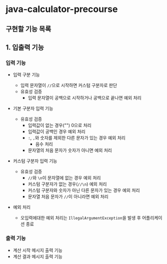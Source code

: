 # java-calculator-precourse

## 구현할 기능 목록

## 1. 입출력 기능

### 입력 기능

- 입력 구분 기능
  - 입력 문자열이 `//`으로 시작하면 커스텀 구분자로 판단
  - 유효성 검증
    - 입력 문자열이 공백으로 시작하거나 공백으로 끝나면 예외 처리

- 기본 구분자 입력 기능
  - 유효성 검증
    - 입력값이 없는 경우("") 0으로 처리
    - 입력값이 공백인 경우 예외 처리
    - `:`, `,`와 숫자를 제외한 다른 문자가 있는 경우 예외 처리
      - 음수 처리
    - 문자열의 처음 문자가 숫자가 아니면 예외 처리

- 커스텀 구분자 입력 기능
  - 유효성 검증
    - `//`와 `\n`이 문자열에 없는 경우 예외 처리
    - 커스텀 구분자가 없는 경우(`//\n`) 예외 처리
    - 커스텀 구분자와 숫자가 아닌 다른 문자가 있는 경우 예외 처리
    - 문자열 처음 문자가 `//`이 아니라면 예외 처리

- 예외 처리
  - 오입력에대한 예외 처리는 `IllegalArgumentException`을 발생 후 어플리케이션 종료

### 출력 기능

- 계산 시작 메시지 출력 기능
- 계산 결과 메시지 출력 기능